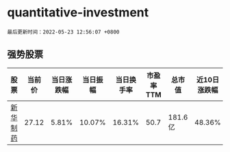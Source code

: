 # quantitative-investment

`最后更新时间：2022-05-23 12:56:07 +0800`

## 强势股票

|股票|当前价|当日涨跌幅|当日振幅|当日换手率|市盈率TTM|总市值|近10日涨跌幅|
|----|----|----|----|----|----|----|----|
|[新华制药](https://xueqiu.com/S/SZ000756)|27.12|5.81%|10.07%|16.31%|50.7|181.6亿|48.36%|
